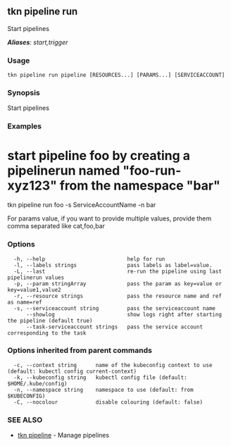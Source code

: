 ## tkn pipeline run

Start pipelines

***Aliases**: start,trigger*

### Usage

```
tkn pipeline run pipeline [RESOURCES...] [PARAMS...] [SERVICEACCOUNT]
```

### Synopsis

Start pipelines

### Examples


# start pipeline foo by creating a pipelinerun named "foo-run-xyz123" from the namespace "bar"
tkn pipeline run foo -s ServiceAccountName -n bar

For params value, if you want to provide multiple values, provide them comma separated
like cat,foo,bar


### Options

```
  -h, --help                          help for run
  -l, --labels strings                pass labels as label=value.
  -L, --last                          re-run the pipeline using last pipelinerun values
  -p, --param stringArray             pass the param as key=value or key=value1,value2
  -r, --resource strings              pass the resource name and ref as name=ref
  -s, --serviceaccount string         pass the serviceaccount name
      --showlog                       show logs right after starting the pipeline (default true)
      --task-serviceaccount strings   pass the service account corresponding to the task
```

### Options inherited from parent commands

```
  -c, --context string      name of the kubeconfig context to use (default: kubectl config current-context)
  -k, --kubeconfig string   kubectl config file (default: $HOME/.kube/config)
  -n, --namespace string    namespace to use (default: from $KUBECONFIG)
  -C, --nocolour            disable colouring (default: false)
```

### SEE ALSO

* [tkn pipeline](tkn_pipeline.md)	 - Manage pipelines

